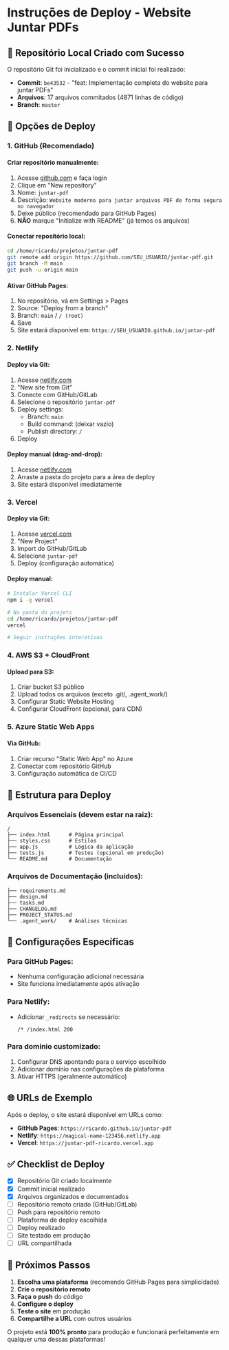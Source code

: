 # Instruções de Deploy - Website Juntar PDFs

## 🎯 Repositório Local Criado com Sucesso

O repositório Git foi inicializado e o commit inicial foi realizado:
- **Commit**: `be43532` - "feat: Implementação completa do website para juntar PDFs"
- **Arquivos**: 17 arquivos commitados (4871 linhas de código)
- **Branch**: `master`

## 🚀 Opções de Deploy

### 1. GitHub (Recomendado)

#### Criar repositório manualmente:
1. Acesse [github.com](https://github.com) e faça login
2. Clique em "New repository"
3. Nome: `juntar-pdf`
4. Descrição: `Website moderno para juntar arquivos PDF de forma segura no navegador`
5. Deixe público (recomendado para GitHub Pages)
6. **NÃO** marque "Initialize with README" (já temos os arquivos)

#### Conectar repositório local:
```bash
cd /home/ricardo/projetos/juntar-pdf
git remote add origin https://github.com/SEU_USUARIO/juntar-pdf.git
git branch -M main
git push -u origin main
```

#### Ativar GitHub Pages:
1. No repositório, vá em Settings > Pages
2. Source: "Deploy from a branch"
3. Branch: `main` / `/ (root)`
4. Save
5. Site estará disponível em: `https://SEU_USUARIO.github.io/juntar-pdf`

### 2. Netlify

#### Deploy via Git:
1. Acesse [netlify.com](https://netlify.com)
2. "New site from Git"
3. Conecte com GitHub/GitLab
4. Selecione o repositório `juntar-pdf`
5. Deploy settings:
   - Branch: `main`
   - Build command: (deixar vazio)
   - Publish directory: `/`
6. Deploy

#### Deploy manual (drag-and-drop):
1. Acesse [netlify.com](https://netlify.com)
2. Arraste a pasta do projeto para a área de deploy
3. Site estará disponível imediatamente

### 3. Vercel

#### Deploy via Git:
1. Acesse [vercel.com](https://vercel.com)
2. "New Project"
3. Import do GitHub/GitLab
4. Selecione `juntar-pdf`
5. Deploy (configuração automática)

#### Deploy manual:
```bash
# Instalar Vercel CLI
npm i -g vercel

# Na pasta do projeto
cd /home/ricardo/projetos/juntar-pdf
vercel

# Seguir instruções interativas
```

### 4. AWS S3 + CloudFront

#### Upload para S3:
1. Criar bucket S3 público
2. Upload todos os arquivos (exceto .git/, .agent_work/)
3. Configurar Static Website Hosting
4. Configurar CloudFront (opcional, para CDN)

### 5. Azure Static Web Apps

#### Via GitHub:
1. Criar recurso "Static Web App" no Azure
2. Conectar com repositório GitHub
3. Configuração automática de CI/CD

## 📁 Estrutura para Deploy

### Arquivos Essenciais (devem estar na raiz):
```
/
├── index.html      # Página principal
├── styles.css      # Estilos
├── app.js          # Lógica da aplicação
├── tests.js        # Testes (opcional em produção)
└── README.md       # Documentação
```

### Arquivos de Documentação (incluídos):
```
├── requirements.md
├── design.md
├── tasks.md
├── CHANGELOG.md
├── PROJECT_STATUS.md
└── .agent_work/    # Análises técnicas
```

## 🔧 Configurações Específicas

### Para GitHub Pages:
- Nenhuma configuração adicional necessária
- Site funciona imediatamente após ativação

### Para Netlify:
- Adicionar `_redirects` se necessário:
  ```
  /* /index.html 200
  ```

### Para domínio customizado:
1. Configurar DNS apontando para o serviço escolhido
2. Adicionar domínio nas configurações da plataforma
3. Ativar HTTPS (geralmente automático)

## 🌐 URLs de Exemplo

Após o deploy, o site estará disponível em URLs como:
- **GitHub Pages**: `https://ricardo.github.io/juntar-pdf`
- **Netlify**: `https://magical-name-123456.netlify.app`
- **Vercel**: `https://juntar-pdf-ricardo.vercel.app`

## ✅ Checklist de Deploy

- [x] Repositório Git criado localmente
- [x] Commit inicial realizado
- [x] Arquivos organizados e documentados
- [ ] Repositório remoto criado (GitHub/GitLab)
- [ ] Push para repositório remoto
- [ ] Plataforma de deploy escolhida
- [ ] Deploy realizado
- [ ] Site testado em produção
- [ ] URL compartilhada

## 🎉 Próximos Passos

1. **Escolha uma plataforma** (recomendo GitHub Pages para simplicidade)
2. **Crie o repositório remoto**
3. **Faça o push** do código
4. **Configure o deploy**
5. **Teste o site** em produção
6. **Compartilhe a URL** com outros usuários

O projeto está **100% pronto** para produção e funcionará perfeitamente em qualquer uma dessas plataformas!
